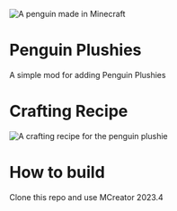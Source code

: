 ![A penguin made in Minecraft](https://raw.githubusercontent.com/Robin91862/Pingu-Plushie-Mod/main/Penguin.png)

# Penguin Plushies

A simple mod for adding Penguin Plushies

# Crafting Recipe

![A crafting recipe for the penguin plushie](https://raw.githubusercontent.com/Robin91862/Pingu-Plushie-Mod/main/Plushie.png)

# How to build

Clone this repo and use MCreator 2023.4
